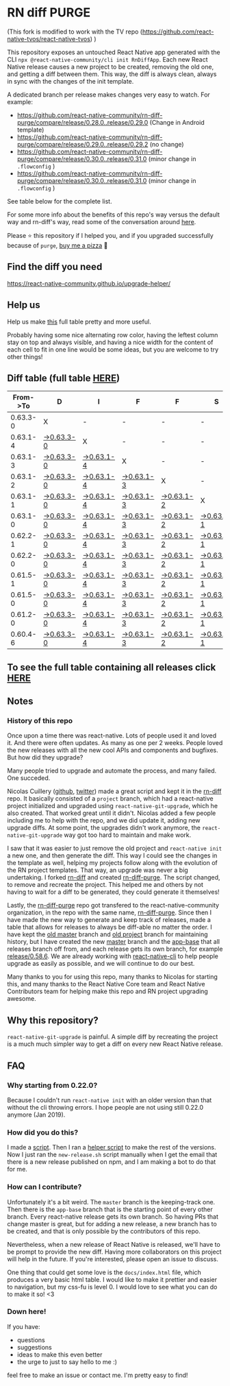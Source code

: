 # RN diff PURGE

(This fork is modified to work with the TV repo (https://github.com/react-native-tvos/react-native-tvos) )

This repository exposes an untouched React Native app generated with the CLI
`npx @react-native-community/cli init RnDiffApp`. Each new React Native release causes a new project to be created, removing the old one, and getting a diff between them. This way, the diff is always clean, always in sync with the changes of the init template.

A dedicated branch per release makes changes very easy
to watch. For example:

* https://github.com/react-native-community/rn-diff-purge/compare/release/0.28.0..release/0.29.0
(Change in Android template)
* https://github.com/react-native-community/rn-diff-purge/compare/release/0.29.0..release/0.29.2
(no change)
* https://github.com/react-native-community/rn-diff-purge/compare/release/0.30.0..release/0.31.0
(minor change in `.flowconfig` )
* https://github.com/react-native-community/rn-diff-purge/compare/release/0.30.0..release/0.31.0
(minor change in `.flowconfig` )

See table below for the complete list.

For some more info about the benefits of this repo's way versus the default way and rn-diff's way, read some of the conversation around [here](https://github.com/react-native-community/discussions-and-proposals/issues/68#issuecomment-452227478).

Please :star: this repository if I helped you, and if you upgraded successfully because of `purge`, [buy me a pizza](https://www.buymeacoffee.com/pvinis) :pizza:

## Find the diff you need
https://react-native-community.github.io/upgrade-helper/

## Help us
Help us make [this](https://react-native-community.github.io/rn-diff-purge) full table pretty and more useful.

Probably having some nice alternating row color, having the leftest column stay on top and always visible, and having a nice width for the content of each cell to fit in one line would be some ideas, but you are welcome to try other things!

## Diff table (full table [HERE](https://react-native-community.github.io/rn-diff-purge/))

| From->To | D                                                                                                              | I                                                                                                              | F                                                                                                              | F                                                                                                              | S                                                                                                              |                                                                                                                | =                                                                                                              | =                                                                                                              |                                                                                                                | F                                                                                                              | U                                                                                                              | N   |
| -------- | -------------------------------------------------------------------------------------------------------------- | -------------------------------------------------------------------------------------------------------------- | -------------------------------------------------------------------------------------------------------------- | -------------------------------------------------------------------------------------------------------------- | -------------------------------------------------------------------------------------------------------------- | -------------------------------------------------------------------------------------------------------------- | -------------------------------------------------------------------------------------------------------------- | -------------------------------------------------------------------------------------------------------------- | -------------------------------------------------------------------------------------------------------------- | -------------------------------------------------------------------------------------------------------------- | -------------------------------------------------------------------------------------------------------------- | --- |
| 0.63.3-0 | X                                                                                                              | -                                                                                                              | -                                                                                                              | -                                                                                                              | -                                                                                                              | -                                                                                                              | -                                                                                                              | -                                                                                                              | -                                                                                                              | -                                                                                                              | -                                                                                                              | -   |
| 0.63.1-4 | [->0.63.3-0](https://github.com/react-native-tvos/rn-diff-purge-tv/compare/release/0.63.1-4..release/0.63.3-0) | X                                                                                                              | -                                                                                                              | -                                                                                                              | -                                                                                                              | -                                                                                                              | -                                                                                                              | -                                                                                                              | -                                                                                                              | -                                                                                                              | -                                                                                                              | -   |
| 0.63.1-3 | [->0.63.3-0](https://github.com/react-native-tvos/rn-diff-purge-tv/compare/release/0.63.1-3..release/0.63.3-0) | [->0.63.1-4](https://github.com/react-native-tvos/rn-diff-purge-tv/compare/release/0.63.1-3..release/0.63.1-4) | X                                                                                                              | -                                                                                                              | -                                                                                                              | -                                                                                                              | -                                                                                                              | -                                                                                                              | -                                                                                                              | -                                                                                                              | -                                                                                                              | -   |
| 0.63.1-2 | [->0.63.3-0](https://github.com/react-native-tvos/rn-diff-purge-tv/compare/release/0.63.1-2..release/0.63.3-0) | [->0.63.1-4](https://github.com/react-native-tvos/rn-diff-purge-tv/compare/release/0.63.1-2..release/0.63.1-4) | [->0.63.1-3](https://github.com/react-native-tvos/rn-diff-purge-tv/compare/release/0.63.1-2..release/0.63.1-3) | X                                                                                                              | -                                                                                                              | -                                                                                                              | -                                                                                                              | -                                                                                                              | -                                                                                                              | -                                                                                                              | -                                                                                                              | -   |
| 0.63.1-1 | [->0.63.3-0](https://github.com/react-native-tvos/rn-diff-purge-tv/compare/release/0.63.1-1..release/0.63.3-0) | [->0.63.1-4](https://github.com/react-native-tvos/rn-diff-purge-tv/compare/release/0.63.1-1..release/0.63.1-4) | [->0.63.1-3](https://github.com/react-native-tvos/rn-diff-purge-tv/compare/release/0.63.1-1..release/0.63.1-3) | [->0.63.1-2](https://github.com/react-native-tvos/rn-diff-purge-tv/compare/release/0.63.1-1..release/0.63.1-2) | X                                                                                                              | -                                                                                                              | -                                                                                                              | -                                                                                                              | -                                                                                                              | -                                                                                                              | -                                                                                                              | -   |
| 0.63.1-0 | [->0.63.3-0](https://github.com/react-native-tvos/rn-diff-purge-tv/compare/release/0.63.1-0..release/0.63.3-0) | [->0.63.1-4](https://github.com/react-native-tvos/rn-diff-purge-tv/compare/release/0.63.1-0..release/0.63.1-4) | [->0.63.1-3](https://github.com/react-native-tvos/rn-diff-purge-tv/compare/release/0.63.1-0..release/0.63.1-3) | [->0.63.1-2](https://github.com/react-native-tvos/rn-diff-purge-tv/compare/release/0.63.1-0..release/0.63.1-2) | [->0.63.1-1](https://github.com/react-native-tvos/rn-diff-purge-tv/compare/release/0.63.1-0..release/0.63.1-1) | X                                                                                                              | -                                                                                                              | -                                                                                                              | -                                                                                                              | -                                                                                                              | -                                                                                                              | -   |
| 0.62.2-1 | [->0.63.3-0](https://github.com/react-native-tvos/rn-diff-purge-tv/compare/release/0.62.2-1..release/0.63.3-0) | [->0.63.1-4](https://github.com/react-native-tvos/rn-diff-purge-tv/compare/release/0.62.2-1..release/0.63.1-4) | [->0.63.1-3](https://github.com/react-native-tvos/rn-diff-purge-tv/compare/release/0.62.2-1..release/0.63.1-3) | [->0.63.1-2](https://github.com/react-native-tvos/rn-diff-purge-tv/compare/release/0.62.2-1..release/0.63.1-2) | [->0.63.1-1](https://github.com/react-native-tvos/rn-diff-purge-tv/compare/release/0.62.2-1..release/0.63.1-1) | [->0.63.1-0](https://github.com/react-native-tvos/rn-diff-purge-tv/compare/release/0.62.2-1..release/0.63.1-0) | X                                                                                                              | -                                                                                                              | -                                                                                                              | -                                                                                                              | -                                                                                                              | -   |
| 0.62.2-0 | [->0.63.3-0](https://github.com/react-native-tvos/rn-diff-purge-tv/compare/release/0.62.2-0..release/0.63.3-0) | [->0.63.1-4](https://github.com/react-native-tvos/rn-diff-purge-tv/compare/release/0.62.2-0..release/0.63.1-4) | [->0.63.1-3](https://github.com/react-native-tvos/rn-diff-purge-tv/compare/release/0.62.2-0..release/0.63.1-3) | [->0.63.1-2](https://github.com/react-native-tvos/rn-diff-purge-tv/compare/release/0.62.2-0..release/0.63.1-2) | [->0.63.1-1](https://github.com/react-native-tvos/rn-diff-purge-tv/compare/release/0.62.2-0..release/0.63.1-1) | [->0.63.1-0](https://github.com/react-native-tvos/rn-diff-purge-tv/compare/release/0.62.2-0..release/0.63.1-0) | [->0.62.2-1](https://github.com/react-native-tvos/rn-diff-purge-tv/compare/release/0.62.2-0..release/0.62.2-1) | X                                                                                                              | -                                                                                                              | -                                                                                                              | -                                                                                                              | -   |
| 0.61.5-1 | [->0.63.3-0](https://github.com/react-native-tvos/rn-diff-purge-tv/compare/release/0.61.5-1..release/0.63.3-0) | [->0.63.1-4](https://github.com/react-native-tvos/rn-diff-purge-tv/compare/release/0.61.5-1..release/0.63.1-4) | [->0.63.1-3](https://github.com/react-native-tvos/rn-diff-purge-tv/compare/release/0.61.5-1..release/0.63.1-3) | [->0.63.1-2](https://github.com/react-native-tvos/rn-diff-purge-tv/compare/release/0.61.5-1..release/0.63.1-2) | [->0.63.1-1](https://github.com/react-native-tvos/rn-diff-purge-tv/compare/release/0.61.5-1..release/0.63.1-1) | [->0.63.1-0](https://github.com/react-native-tvos/rn-diff-purge-tv/compare/release/0.61.5-1..release/0.63.1-0) | [->0.62.2-1](https://github.com/react-native-tvos/rn-diff-purge-tv/compare/release/0.61.5-1..release/0.62.2-1) | [->0.62.2-0](https://github.com/react-native-tvos/rn-diff-purge-tv/compare/release/0.61.5-1..release/0.62.2-0) | X                                                                                                              | -                                                                                                              | -                                                                                                              | -   |
| 0.61.5-0 | [->0.63.3-0](https://github.com/react-native-tvos/rn-diff-purge-tv/compare/release/0.61.5-0..release/0.63.3-0) | [->0.63.1-4](https://github.com/react-native-tvos/rn-diff-purge-tv/compare/release/0.61.5-0..release/0.63.1-4) | [->0.63.1-3](https://github.com/react-native-tvos/rn-diff-purge-tv/compare/release/0.61.5-0..release/0.63.1-3) | [->0.63.1-2](https://github.com/react-native-tvos/rn-diff-purge-tv/compare/release/0.61.5-0..release/0.63.1-2) | [->0.63.1-1](https://github.com/react-native-tvos/rn-diff-purge-tv/compare/release/0.61.5-0..release/0.63.1-1) | [->0.63.1-0](https://github.com/react-native-tvos/rn-diff-purge-tv/compare/release/0.61.5-0..release/0.63.1-0) | [->0.62.2-1](https://github.com/react-native-tvos/rn-diff-purge-tv/compare/release/0.61.5-0..release/0.62.2-1) | [->0.62.2-0](https://github.com/react-native-tvos/rn-diff-purge-tv/compare/release/0.61.5-0..release/0.62.2-0) | [->0.61.5-1](https://github.com/react-native-tvos/rn-diff-purge-tv/compare/release/0.61.5-0..release/0.61.5-1) | X                                                                                                              | -                                                                                                              | -   |
| 0.61.2-0 | [->0.63.3-0](https://github.com/react-native-tvos/rn-diff-purge-tv/compare/release/0.61.2-0..release/0.63.3-0) | [->0.63.1-4](https://github.com/react-native-tvos/rn-diff-purge-tv/compare/release/0.61.2-0..release/0.63.1-4) | [->0.63.1-3](https://github.com/react-native-tvos/rn-diff-purge-tv/compare/release/0.61.2-0..release/0.63.1-3) | [->0.63.1-2](https://github.com/react-native-tvos/rn-diff-purge-tv/compare/release/0.61.2-0..release/0.63.1-2) | [->0.63.1-1](https://github.com/react-native-tvos/rn-diff-purge-tv/compare/release/0.61.2-0..release/0.63.1-1) | [->0.63.1-0](https://github.com/react-native-tvos/rn-diff-purge-tv/compare/release/0.61.2-0..release/0.63.1-0) | [->0.62.2-1](https://github.com/react-native-tvos/rn-diff-purge-tv/compare/release/0.61.2-0..release/0.62.2-1) | [->0.62.2-0](https://github.com/react-native-tvos/rn-diff-purge-tv/compare/release/0.61.2-0..release/0.62.2-0) | [->0.61.5-1](https://github.com/react-native-tvos/rn-diff-purge-tv/compare/release/0.61.2-0..release/0.61.5-1) | [->0.61.5-0](https://github.com/react-native-tvos/rn-diff-purge-tv/compare/release/0.61.2-0..release/0.61.5-0) | X                                                                                                              | -   |
| 0.60.4-6 | [->0.63.3-0](https://github.com/react-native-tvos/rn-diff-purge-tv/compare/release/0.60.4-6..release/0.63.3-0) | [->0.63.1-4](https://github.com/react-native-tvos/rn-diff-purge-tv/compare/release/0.60.4-6..release/0.63.1-4) | [->0.63.1-3](https://github.com/react-native-tvos/rn-diff-purge-tv/compare/release/0.60.4-6..release/0.63.1-3) | [->0.63.1-2](https://github.com/react-native-tvos/rn-diff-purge-tv/compare/release/0.60.4-6..release/0.63.1-2) | [->0.63.1-1](https://github.com/react-native-tvos/rn-diff-purge-tv/compare/release/0.60.4-6..release/0.63.1-1) | [->0.63.1-0](https://github.com/react-native-tvos/rn-diff-purge-tv/compare/release/0.60.4-6..release/0.63.1-0) | [->0.62.2-1](https://github.com/react-native-tvos/rn-diff-purge-tv/compare/release/0.60.4-6..release/0.62.2-1) | [->0.62.2-0](https://github.com/react-native-tvos/rn-diff-purge-tv/compare/release/0.60.4-6..release/0.62.2-0) | [->0.61.5-1](https://github.com/react-native-tvos/rn-diff-purge-tv/compare/release/0.60.4-6..release/0.61.5-1) | [->0.61.5-0](https://github.com/react-native-tvos/rn-diff-purge-tv/compare/release/0.60.4-6..release/0.61.5-0) | [->0.61.2-0](https://github.com/react-native-tvos/rn-diff-purge-tv/compare/release/0.60.4-6..release/0.61.2-0) | X   |

## To see the full table containing all releases click [HERE](https://react-native-community.github.io/rn-diff-purge/)

## Notes

### History of this repo

Once upon a time there was react-native. Lots of people used it and loved it. And there were often updates. As many as one per 2 weeks. People loved the new releases with all the new cool APIs and components and bugfixes. But how did they upgrade?

Many people tried to upgrade and automate the process, and many failed. One succeded.

Nicolas Cuillery ([github](https://github.com/ncuillery), [twitter](https://twitter.com/ncuillery)) made a great script and kept it in the [rn-diff](https://github.com/ncuillery/rn-diff) repo. It basically consisted of a `project` branch, which had a react-native project initialized and upgraded using `react-native-git-upgrade`, which he also created. That worked great until it didn't. Nicolas added a few people including me to help with the repo, and we did update it, adding new upgrade diffs. At some point, the upgrades didn't work anymore, the `react-native-git-upgrade` way got too hard to maintain and make work.

I saw that it was easier to just remove the old project and `react-native init` a new one, and then generate the diff. This way I could see the changes in the template as well, helping my projects follow along with the evolution of the RN project templates. That way, an upgrade was never a big undertaking. I forked [rn-diff](https://github.com/ncuillery/rn-diff) and created [rn-diff-purge](https://github.com/react-native-community/rn-diff-purge). The script changed, to remove and recreate the project. This helped me and others by not having to wait for a diff to be generated, they could generate it themselves!

Lastly, the [rn-diff-purge](https://github.com/react-native-community/rn-diff-purge) repo got transfered to the react-native-community organization, in the repo with the same name, [rn-diff-purge](https://github.com/react-native-community/rn-diff-purge). Since then I have made the new way to generate and keep track of releases, made a table that allows for releases to always be diff-able no matter the order. I have kept the [old master](https://github.com/react-native-community/rn-diff-purge/tree/old/master) branch and [old project](https://github.com/react-native-community/rn-diff-purge/tree/old/project) branch for maintaining history, but I have created the new [master](https://github.com/react-native-community/rn-diff-purge/tree/master) branch and the [app-base](https://github.com/react-native-community/rn-diff-purge/tree/app-base) that all releases branch off from, and each release gets its own branch, for example [release/0.58.6](https://github.com/react-native-community/rn-diff-purge/tree/release/0.58.6). We are already working with [react-native-cli](https://github.com/react-native-community/react-native-cli) to help people upgrade as easily as possible, and we will continue to do our best.

Many thanks to you for using this repo, many thanks to Nicolas for starting this, and many thanks to the React Native Core team and React Native Contributors team for helping make this repo and RN project upgrading awesome.

## Why this repository?
`react-native-git-upgrade` is painful. A simple diff by recreating the project is a much much simpler way to get a diff on every new React Native release.

## FAQ

### Why starting from 0.22.0?

Because I couldn't run `react-native init` with an older version than that without the cli throwing errors. I hope people are not using still 0.22.0 anymore (Jan 2019).

### How did you do this?

I made a [script](https://github.com/react-native-community/rn-diff-purge/blob/master/new-release.sh). Then I ran a [helper script](https://github.com/react-native-community/rn-diff-purge/blob/master/new-release.sh) to make the rest of the versions.
Now I just ran the `new-release.sh` script manually when I get the email that there is a new release published on npm, and I am making a bot to do that for me.

### How can I contribute?

Unfortunately it's a bit weird. The `master` branch is the keeping-track one. Then there is the `app-base` branch that is the starting point of every other branch. Every react-native release gets its own branch. So having PRs that change master is great, but for adding a new release, a new branch has to be created, and that is only possible by the contributors of this repo.

Nevertheless, when a new release of React Native is released, we'll have to be prompt to provide
the new diff. Having more collaborators on this project will help in the future. If you're interested, please open an issue to discuss.

One thing that could get some love is the `docs/index.html` file, which produces a very basic html table. I would like to make it prettier and easier to navigation, but my css-fu is level 0. I would love to see what you can do to make it so! <3

### Down here!

If you have:
- questions
- suggestions
- ideas to make this even better
- the urge to just to say hello to me :)

feel free to make an issue or contact me. I'm pretty easy to find!
